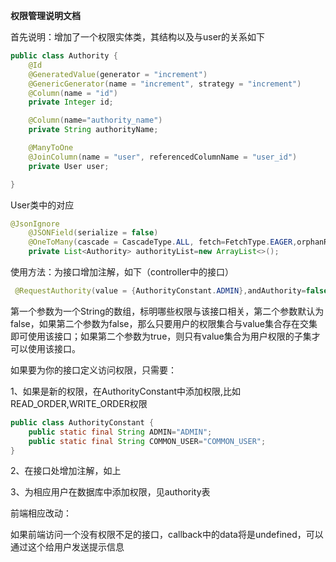 **权限管理说明文档**

首先说明：增加了一个权限实体类，其结构以及与user的关系如下

```java
public class Authority {
    @Id
    @GeneratedValue(generator = "increment")
    @GenericGenerator(name = "increment", strategy = "increment")
    @Column(name = "id")
    private Integer id;

    @Column(name="authority_name")
    private String authorityName;

    @ManyToOne
    @JoinColumn(name = "user", referencedColumnName = "user_id")
    private User user;

}
```

User类中的对应

```java
@JsonIgnore
    @JSONField(serialize = false)
    @OneToMany(cascade = CascadeType.ALL, fetch=FetchType.EAGER,orphanRemoval = true, mappedBy = "user")
    private List<Authority> authorityList=new ArrayList<>();
```

使用方法：为接口增加注解，如下（controller中的接口）

```java
 @RequestAuthority(value = {AuthorityConstant.ADMIN},andAuthority=false)
```

第一个参数为一个String的数组，标明哪些权限与该接口相关，第二个参数默认为false，如果第二个参数为false，那么只要用户的权限集合与value集合存在交集即可使用该接口；如果第二个参数为true，则只有value集合为用户权限的子集才可以使用该接口。



如果要为你的接口定义访问权限，只需要：

1、如果是新的权限，在AuthorityConstant中添加权限,比如READ_ORDER,WRITE_ORDER权限

```java
public class AuthorityConstant {
    public static final String ADMIN="ADMIN";
    public static final String COMMON_USER="COMMON_USER";
}
```

2、在接口处增加注解，如上

3、为相应用户在数据库中添加权限，见authority表



前端相应改动：

如果前端访问一个没有权限不足的接口，callback中的data将是undefined，可以通过这个给用户发送提示信息

